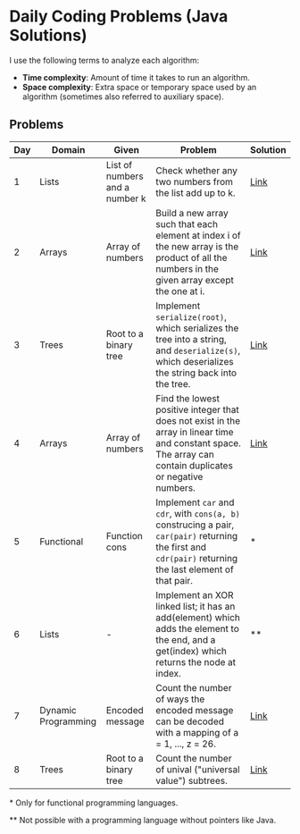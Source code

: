 # Daily Coding Problems (Java Solutions)

I use the following terms to analyze each algorithm:

* **Time complexity**: Amount of time it takes to run an algorithm.
* **Space complexity**: Extra space or temporary space used by an algorithm (sometimes also referred to auxiliary space).

## Problems

| Day | Domain | Given | Problem | Solution |
|-----|--------|-------|---------|----------|
| 1   | Lists | List of numbers and a number k | Check whether any two numbers from the list add up to k. | [Link](/src/main/java/com/mwrod/daily/day1/Day1.java) |
| 2   | Arrays | Array of numbers | Build a new array such that each element at index i of the new array is the product of all the numbers in the given array except the one at i. | [Link](/src/main/java/com/mwrod/daily/day2/Day2.java) | 
| 3   | Trees | Root to a binary tree | Implement `serialize(root)`, which serializes the tree into a string, and `deserialize(s)`, which deserializes the string back into the tree. | [Link](/src/main/java/com/mwrod/daily/day3/Day3.java) |
| 4   | Arrays | Array of numbers | Find the lowest positive integer that does not exist in the array in linear time and constant space. The array can contain duplicates or negative numbers. | [Link](/src/main/java/com/mwrod/daily/day4/Day4.java) |
| 5   | Functional | Function cons | Implement `car` and `cdr`, with `cons(a, b)` construcing a pair, `car(pair)` returning the first and `cdr(pair)` returning the last element of that pair. | * |
| 6   | Lists | - | Implement an XOR linked list; it has an add(element) which adds the element to the end, and a get(index) which returns the node at index. | ** |
| 7   | Dynamic Programming | Encoded message | Count the number of ways the encoded message can be decoded with a mapping of a = 1, ..., z = 26. | [Link](/src/main/java/com/mwrod/daily/day7/Day7.java) |
| 8   | Trees | Root to a binary tree | Count the number of unival ("universal value") subtrees. | [Link](/src/main/java/com/mwrod/daily/day8/Day8.java) | 

\* Only for functional programming languages.

** Not possible with a programming language without pointers like Java.

